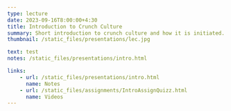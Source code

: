 ```yaml
---
type: lecture
date: 2023-09-16T8:00:00+4:30
title: Introduction to Crunch Culture
summary: Short introduction to crunch culture and how it is initiated.
thumbnail: /static_files/presentations/lec.jpg

text: test
notes: /static_files/presentations/intro.html

links: 
    - url: /static_files/presentations/intro.html
      name: Notes
    - url: /static_files/assignments/IntroAssignQuizz.html
      name: Videos
---
```



<!-- **Suggested Readings:**
- [Readings 1](http://example.com)
- [Readings 2](http://example.com) -->

